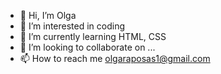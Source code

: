 - 👋 Hi, I’m Olga
- 👀 I’m interested in coding
- 🌱 I’m currently learning HTML, CSS
- 💞️ I’m looking to collaborate on ...
- 📫 How to reach me olgaraposas1@gmail.com

<!---
olgaraposas/olgaraposas is a ✨ special ✨ repository because its `README.md` (this file) appears on your GitHub profile.
You can click the Preview link to take a look at your changes.
--->
